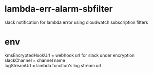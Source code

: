 # lambda-err-alarm-sbfilter
slack notification for lambda error using cloudwatch subscription filters

# env
kmsEncryptedHookUrl = webhook url for slack under encryption  
slackChannel = channel name  
logStreamUrl = lambda function's log stream url  

